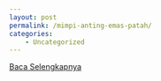```yaml
---
layout: post
permalink: /mimpi-anting-emas-patah/
categories:
    - Uncategorized
---
```


[Baca Selengkapnya](/10)